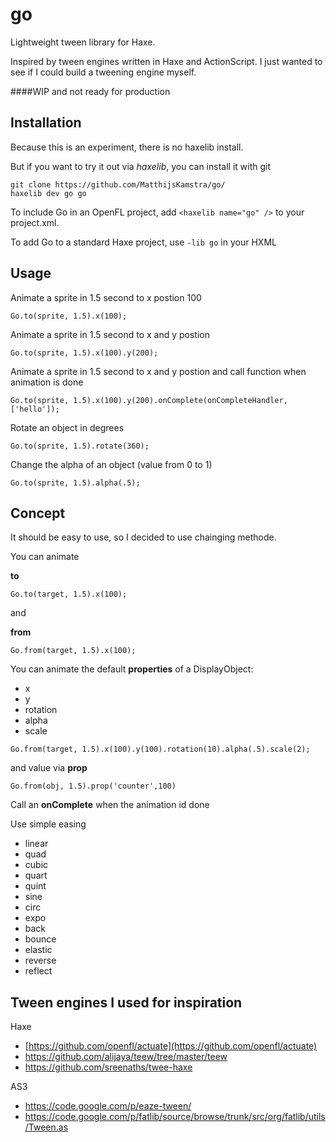 # go
Lightweight tween library for Haxe.
 
Inspired by tween engines written in Haxe and ActionScript. I just wanted to see if I could build a tweening engine myself.

####WIP and not ready for production


## Installation

Because this is an experiment, there is no haxelib install.

But if you want to try it out via *haxelib*, you can install it with git 

```
git clone https://github.com/MatthijsKamstra/go/
haxelib dev go go
```

To include Go in an OpenFL project, add `<haxelib name="go" />` to your project.xml.

To add Go to a standard Haxe project, use `-lib go` in your HXML





## Usage

Animate a sprite in 1.5 second to x postion 100

```
Go.to(sprite, 1.5).x(100);
```

Animate a sprite in 1.5 second to x and y postion

```
Go.to(sprite, 1.5).x(100).y(200);
```

Animate a sprite in 1.5 second to x and y postion and call function when animation is done

```
Go.to(sprite, 1.5).x(100).y(200).onComplete(onCompleteHandler, ['hello']);
```

Rotate an object in degrees

```
Go.to(sprite, 1.5).rotate(360);
```

Change the alpha of an object (value from 0 to 1)

```
Go.to(sprite, 1.5).alpha(.5);
```


## Concept

It should be easy to use, so I decided to use chainging methode.

You can animate 

**to** 

`Go.to(target, 1.5).x(100);`

and 

**from** 

`Go.from(target, 1.5).x(100);`


You can animate the default **properties** of a DisplayObject:

* x
* y
* rotation 
* alpha
* scale

`Go.from(target, 1.5).x(100).y(100).rotation(10).alpha(.5).scale(2);`

and value via **prop**

`Go.from(obj, 1.5).prop('counter',100)`


Call an **onComplete** when the animation id done

Use simple easing 

* 	linear
* 	quad
* 	cubic
* 	quart
* 	quint
* 	sine
* 	circ
* 	expo
* 	back
* 	bounce
* 	elastic
* 	reverse
* 	reflect

## Tween engines I used for inspiration

Haxe

* [https://github.com/openfl/actuate](https://github.com/openfl/actuate)
* https://github.com/alijaya/teew/tree/master/teew
* https://github.com/sreenaths/twee-haxe

AS3

* https://code.google.com/p/eaze-tween/
* https://code.google.com/p/fatlib/source/browse/trunk/src/org/fatlib/utils/Tween.as

